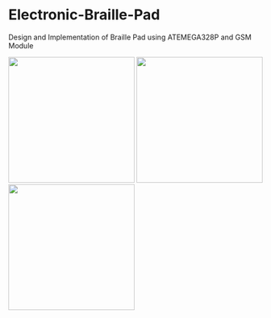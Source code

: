 # Electronic-Braille-Pad
Design and Implementation of Braille Pad using ATEMEGA328P and GSM Module

<img src="https://user-images.githubusercontent.com/62400122/135840472-1e368afd-f4c0-422e-b61e-7bfece8cbb3b.jpg" width="250" height="250">
<img src="https://user-images.githubusercontent.com/62400122/135840480-b9a44ec1-2022-4ecd-b156-1fe5e89a246a.jpg" width="250" height="250">
<img src="https://user-images.githubusercontent.com/62400122/135841694-7c26a91a-0c29-4286-91c0-cb4b5ff39243.jpg" width="250" height="250">

